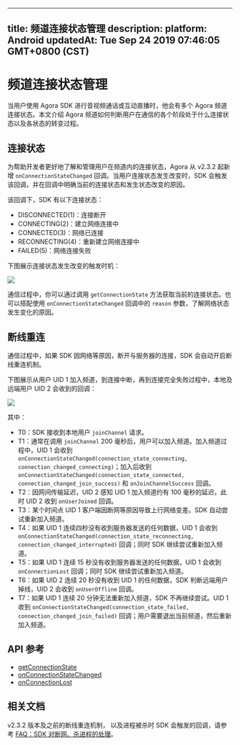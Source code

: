
---
title: 频道连接状态管理
description: 
platform: Android
updatedAt: Tue Sep 24 2019 07:46:05 GMT+0800 (CST)
---
# 频道连接状态管理
当用户使用 Agora SDK 进行音视频通话或互动直播时，他会有多个 Agora 频道连接状态。本文介绍 Agora 频道如何判断用户在通信的各个阶段处于什么连接状态以及各状态的转变过程。

## 连接状态

为帮助开发者更好地了解和管理用户在频道内的连接状态，Agora 从 v2.3.2 起新增 `onConnectionStateChanged` 回调。当用户连接状态发生改变时，SDK 会触发该回调，并在回调中明确当前的连接状态和发生状态改变的原因。

该回调下，SDK 有以下连接状态：

- DISCONNECTED(1)：连接断开
- CONNECTING(2)：建立网络连接中
- CONNECTED(3)：网络已连接
- RECONNECTING(4)：重新建立网络连接中
- FAILED(5)：网络连接失败

下图展示连接状态发生改变的触发时机：

![](https://web-cdn.agora.io/docs-files/1569297422866)

通信过程中，你可以通过调用 `getConnectionState` 方法获取当前的连接状态。也可以搭配使用 `onConnectionStateChanged` 回调中的 `reason` 参数，了解网络状态发生变化的原因。

## 断线重连

通信过程中，如果 SDK 因网络等原因，断开与服务器的连接，SDK 会自动开启断线重连机制。

下图展示从用户 UID 1 加入频道，到连接中断，再到连接完全失败过程中，本地及远端用户 UID 2 会收到的回调：

![](https://web-cdn.agora.io/docs-files/1569297532530)

其中：

- T0：SDK 接收到本地用户 `joinChannel` 请求。
- T1：通常在调用 `joinChannel` 200 毫秒后，用户可以加入频道。加入频道过程中，UID 1 会收到 `onConnectionStateChanged(connection_state_connecting, connection_changed_connecting)`；加入后收到 `onConnectionStateChanged(connection_state_connected, connection_changed_join_success)` 和 `onJoinChannelSuccess` 回调。
- T2：因网间传输延迟，UID 2 感知 UID 1 加入频道约有 100 毫秒的延迟，此时 UID 2 收到 `onUserJoined` 回调。
- T3：某个时间点 UID 1 客户端因断网等原因导致上行网络变差。SDK 自动尝试重新加入频道。
- T4：如果 UID 1 连续四秒没有收到服务器发送的任何数据，UID 1 会收到 `onConnectionStateChanged(connection_state_reconnecting, connection_changed_interrupted)` 回调；同时 SDK 继续尝试重新加入频道。
- T5：如果 UID 1 连续 15 秒没有收到服务器发送的任何数据，UID 1 会收到 `onConnectionLost` 回调；同时 SDK 继续尝试重新加入频道。
- T6：如果 UID 2 连续 20 秒没有收到 UID 1 的任何数据，SDK 判断远端用户掉线，UID 2 会收到 `onUserOffline` 回调。
- T7：如果 UID 1 连续 20 分钟无法重新加入频道，SDK 不再继续尝试。UID 1 收到 `onConnectionStateChanged(connection_state_failed, connection_changed_join_failed)` 回调；用户需要退出当前频道，然后重新加入频道。

## API 参考
- [getConnectionState](https://docs.agora.io/cn/Video/API%20Reference/java/classio_1_1agora_1_1rtc_1_1_rtc_engine.html#a8635e3c9e26ffe95e7ab9a518af533b9)
- [onConnectionStateChanged](https://docs.agora.io/cn/Video/API%20Reference/java/classio_1_1agora_1_1rtc_1_1_i_rtc_engine_event_handler.html#a31b2974a574ec45e62bb768e17d1f49e)
- [onConnectionLost](https://docs.agora.io/cn/Video/API%20Reference/java/classio_1_1agora_1_1rtc_1_1_i_rtc_engine_event_handler.html#a1abc011459e044a491274415a1230168)

## 相关文档

v2.3.2 版本及之前的断线重连机制， 以及进程被杀时 SDK 会触发的回调，请参考 [FAQ：SDK 对断网、杀进程的处理](https://docs.agora.io/cn/faq/sdk_behavior)。
